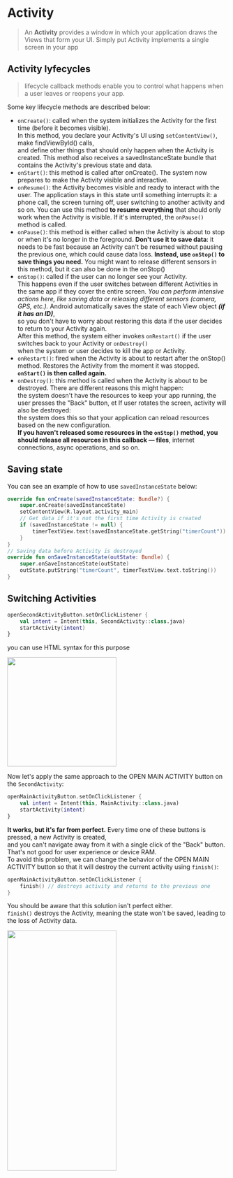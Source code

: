 # Activity

> An **Activity** provides a window in which your application draws the Views that form your UI. Simply put Activity implements a single screen in your app


## Activity lyfecycles

> lifecycle callback methods enable you to control what happens when a user leaves or reopens your app.

Some key lifecycle methods are described below:
- `onCreate()`: called when the system initializes the Activity for the first time (before it becomes visible).   
  In this method, you declare your Activity's UI using `setContentView()`, make findViewById() calls,  
  and define other things that should only happen when the Activity is created.
  This method also receives a savedInstanceState bundle that contains the Activity's previous state and data.
- `onStart()`: this method is called after onCreate(). The system now prepares to make the Activity visible and interactive.
- `onResume()`: the Activity becomes visible and ready to interact with the user. The application stays in this state until something interrupts it: 
  a phone call, the screen turning off, user switching to another activity and so on.
  You can use this method **to resume everything** that should only work when the Activity is visible. If it's interrupted, the `onPause()` method is called.
- `onPause()`: this method is either called when the Activity is about to stop or when it's no longer in the foreground. **Don't use it to save data**:
  it needs to be fast because an Activity can't be resumed without pausing the previous one, which could cause data loss.
  **Instead, use `onStop()` to save things you need.** You might want to release different sensors in this method, but it can also be done in the onStop()
- `onStop()`: called if the user can no longer see your Activity.  
  This happens even if the user switches between different Activities in the same app if they cover the entire screen.
  _You can perform intensive actions here, like saving data or releasing different sensors (camera, GPS, etc.)._
   Android automatically saves the state of each View object **_(if it has an ID)_**,  
   so you don't have to worry about restoring this data if the user decides to return to your Activity again.  
   After this method, the system either invokes `onRestart()` if the user switches back to your Activity or `onDestroy()`  
   when the system or user decides to kill the app or Activity.
 - `onRestart()`: fired when the Activity is about to restart after the onStop() method. Restores the Activity from the moment it was stopped. **`onStart()` is then called again.**
 - `onDestroy()`: this method is called when the Activity is about to be destroyed. There are different reasons this might happen:  
   the system doesn't have the resources to keep your app running, the user presses the "Back" button, et
   If user rotates the screen, activity will also be destroyed:  
   the system does this so that your application can reload resources based on the new configuration.  
   **If you haven't released some resources in the `onStop()` method, you should release all resources in this callback — files**, internet connections, async operations, and so on.
  
## Saving state
  
You can see an example of how to use `savedInstanceState` below:

```kotlin
override fun onCreate(savedInstanceState: Bundle?) {
    super.onCreate(savedInstanceState)
    setContentView(R.layout.activity_main)
    // Get data if it's not the first time Activity is created
    if (savedInstanceState != null) {
        timerTextView.text(savedInstanceState.getString("timerCount"))
    }
}
// Saving data before Activity is destroyed
override fun onSaveInstanceState(outState: Bundle) {
    super.onSaveInstanceState(outState)
    outState.putString("timerCount", timerTextView.text.toString())
}
```

## Switching Activities

```kotlin
openSecondActivityButton.setOnClickListener {
    val intent = Intent(this, SecondActivity::class.java)
    startActivity(intent)
}
```


you can use HTML syntax for this purpose

<img src="https://user-images.githubusercontent.com/63263301/202726814-36d0e9de-df1d-4e4c-9650-e269844b7096.gif" width="250" height="250"/>

Now let's apply the same approach to the OPEN MAIN ACTIVITY button on the `SecondActivity`:

```kotlin
openMainActivityButton.setOnClickListener {
    val intent = Intent(this, MainActivity::class.java)
    startActivity(intent)
}
```

**It works, but it's far from perfect.** Every time one of these buttons is pressed, a new Activity is created,  
and you can't navigate away from it with a single click of the "Back" button. That's not good for user experience or device RAM.  
To avoid this problem, we can change the behavior of the OPEN MAIN ACTIVITY button so that it will destroy the current activity using `finish()`:

```kotlin
openMainActivityButton.setOnClickListener {
    finish() // destroys activity and returns to the previous one
}
```

You should be aware that this solution isn't perfect either.  
`finish()` destroys the Activity, meaning the state won't be saved, leading to the loss of Activity data.

<img src="https://user-images.githubusercontent.com/63263301/202727367-fe18fe1b-bba7-4545-ab0e-e5e8f78a3a7d.gif" width="250" height="550"/>
